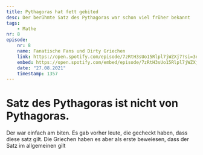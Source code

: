 ```yaml
---
title: Pythagoras hat fett gebited
desc: Der berühmte Satz des Pythagoras war schon viel früher bekannt
tags:
    - Mathe
nr: 8
episode:
    nr: 8
    name: Fanatische Fans und Dirty Griechen 
    link: https://open.spotify.com/episode/7zRtH3sUo15Rlpl7jWZXj7?si=3edd218d4aa64a79
    embed: https://open.spotify.com/embed/episode/7zRtH3sUo15Rlpl7jWZXj7?theme=0&t=1357
    date: "27.08.2021"
    timestamp: 1357
---
```

# Satz des Pythagoras ist nicht von Pythagoras.

Der war einfach am biten.
Es gab vorher leute, die gecheckt haben, dass diese satz gilt.
Die Griechen haben es aber als erste beweiesen, dass der Satz im allgemeinen gilt